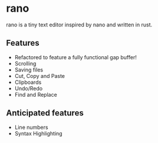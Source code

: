 # rano

rano is a tiny text editor inspired by nano and written in rust.

## Features
- Refactored to feature a fully functional gap buffer!
- Scrolling
- Saving files
- Cut, Copy and Paste
- Clipboards
- Undo/Redo
- Find and Replace

## Anticipated features
- Line numbers
- Syntax Highlighting
